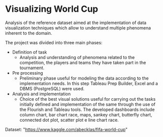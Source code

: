 # Visualizing World Cup

Analysis of the reference dataset aimed at the implementation of data visualization techniques which allow to understand multiple phenomena inherent to the domain.

The project was divided into three main phases:
- Definition of task
  - Analysis and understanding of phenomena related to the competition, the players and teams they have taken part in the tournament.
- Pre processing
  - Preliminary phase useful for modeling the data according to the implementation needs. In this step Tableau Prep Builder, Excel and a DBMS (PostgreSQL) were  used.
- Analysis and implementation
  -  Choice of the best visual solutions useful for carrying out the tasks initially defined and implementation of the same through the use of the Flourish and Tableau tools. The developed dashboards include column chart, bar chart race, maps, sankey chart, butterfly chart, connected dot plot, scatter plot e line chart race.

Dataset: "https://www.kaggle.com/abecklas/fifa-world-cup"
